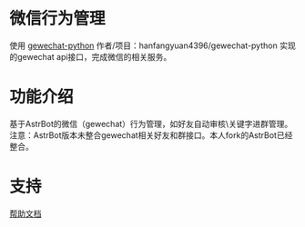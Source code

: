 <!--
 * @Author: diudiu62
 * @Date: 2025-02-17 10:10:40
 * @LastEditTime: 2025-03-05 12:01:51
-->
# 微信行为管理

使用 [gewechat-python](https://github.com/hanfangyuan4396/gewechat-python) 
作者/项目：hanfangyuan4396/gewechat-python
实现的gewechat api接口，完成微信的相关服务。

# 功能介绍

基于AstrBot的微信（gewechat）行为管理，如好友自动审核\关键字进群管理。
注意：AstrBot版本未整合gewechat相关好友和群接口。本人fork的AstrBot已经整合。

# 支持

[帮助文档](https://astrbot.soulter.top/center/docs/%E5%BC%80%E5%8F%91/%E6%8F%92%E4%BB%B6%E5%BC%80%E5%8F%91/)
